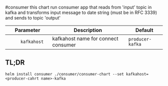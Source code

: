 #consumer
this chart run consumer app that reads from 'input' topic in kafka and transforms input message to date string (must be in RFC 3339) and sends to topic 'output'





| Parameter                 | Description                                     | Default                                                 |
|---------------------------|--------------------------------------------------------|--------------------------------------------------|
| `      kafkahost     `    | kafkahost name for connect consumer                    | `producer-kafka`                                 |


## TL;DR

```console
helm install consumer ./consumer/consumer-chart --set kafkahost=<producer-cahrt name>-kafka
```
